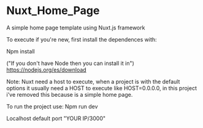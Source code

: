 # Nuxt_Home_Page
 A simple home page template using Nuxt.js framework

To execute if you're new, first install the dependences with:

Npm install

("If you don't have Node then you can install it in") 
https://nodejs.org/es/download

Note: Nuxt need a host to execute, when a project is with the default options it usually need a HOST to execute like HOST=0.0.0.0, in this project i've removed this because is a simple home page.

To run the project use:
Npm run dev

Localhost default port "YOUR IP/3000"
